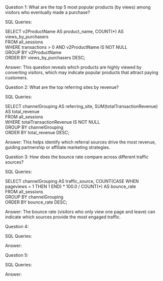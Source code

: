 Question 1:  What are the top 5 most popular products (by views) among visitors who eventually made a purchase?

SQL Queries:

SELECT v2ProductName AS product_name, COUNT(*) AS views_by_purchasers <br/> 
FROM all_sessions <br/> 
WHERE transactions > 0 AND v2ProductName IS NOT NULL <br/> 
GROUP BY v2ProductName <br/> 
ORDER BY views_by_purchasers DESC; <br/> 

Answer: This question reveals which products are highly viewed by converting visitors, which may indicate popular products that attract paying customers.



Question 2: What are the top referring sites by revenue?

SQL Queries:

SELECT channelGrouping AS referring_site, SUM(totalTransactionRevenue) AS total_revenue <br/> 
FROM all_sessions <br/> 
WHERE totalTransactionRevenue IS NOT NULL <br/> 
GROUP BY channelGrouping <br/> 
ORDER BY total_revenue DESC; <br/> 

Answer: This helps identify which referral sources drive the most revenue, guiding partnership or affiliate marketing strategies.


Question 3: How does the bounce rate compare across different traffic sources?

SQL Queries: 

SELECT channelGrouping AS traffic_source, COUNT(CASE WHEN pageviews = 1 THEN 1 END) * 100.0 / COUNT(*) AS bounce_rate <br/>
FROM all_sessions <br/>
GROUP BY channelGrouping <br/>
ORDER BY bounce_rate DESC; 

Answer: The bounce rate (visitors who only view one page and leave) can indicate which sources provide the most engaged traffic.




Question 4: 

SQL Queries:

Answer:



Question 5: 

SQL Queries:

Answer:

